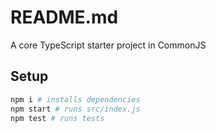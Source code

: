 # README.md

A core TypeScript starter project in CommonJS

## Setup

```bash
npm i # installs dependencies
npm start # runs src/index.js
npm test # runs tests
```
